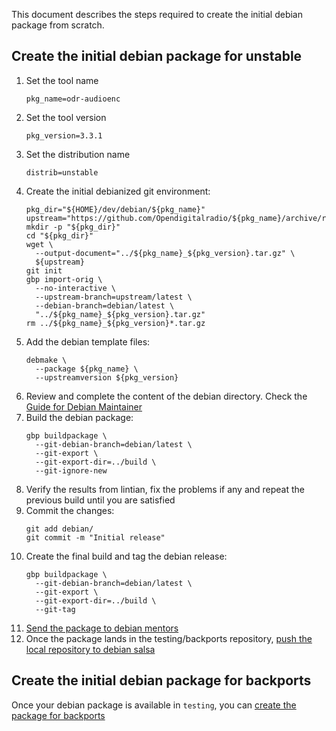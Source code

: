 This document describes the steps required to create the
initial debian package from scratch.

## Create the initial debian package for unstable

1. Set the tool name
   ```
   pkg_name=odr-audioenc
   ```
1. Set the tool version
   ```
   pkg_version=3.3.1
   ```
1. Set the distribution name
   ```
   distrib=unstable
   ```
1. Create the initial debianized git environment:
   ```
   pkg_dir="${HOME}/dev/debian/${pkg_name}"
   upstream="https://github.com/Opendigitalradio/${pkg_name}/archive/refs/tags/v${pkg_version}.tar.gz"
   mkdir -p "${pkg_dir}"
   cd "${pkg_dir}"
   wget \
     --output-document="../${pkg_name}_${pkg_version}.tar.gz" \
     ${upstream}
   git init
   gbp import-orig \
     --no-interactive \
     --upstream-branch=upstream/latest \
     --debian-branch=debian/latest \
     "../${pkg_name}_${pkg_version}.tar.gz"
   rm ../${pkg_name}_${pkg_version}*.tar.gz
   ```
1. Add the debian template files:
   ```
   debmake \
     --package ${pkg_name} \
     --upstreamversion ${pkg_version}
   ```
1. Review and complete the content of the debian directory. Check the [Guide for Debian Maintainer](https://www.debian.org/doc/manuals/debmake-doc/index.en.html)
1. Build the debian package:
   ```
   gbp buildpackage \
     --git-debian-branch=debian/latest \
     --git-export \
     --git-export-dir=../build \
     --git-ignore-new
   ```
1. Verify the results from lintian, fix the problems if any and repeat the 
previous build until you are satisfied
1. Commit the changes:
   ```
   git add debian/
   git commit -m "Initial release"
   ```
1. Create the final build and tag the debian release:
   ```
   gbp buildpackage \
     --git-debian-branch=debian/latest \
     --git-export \
     --git-export-dir=../build \
     --git-tag
   ```
1. [Send the package to debian mentors](MENTORS.md)
1. Once the package lands in the testing/backports repository,
[push the local repository to debian salsa](SALSA.md)

## Create the initial debian package for backports

Once your debian package is available in `testing`, you can [create the 
package for backports](BACKPORTS.md)